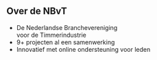 ##  Over de NBvT

* De Nederlandse Branchevereniging<br>voor de Timmerindustrie
* 9+ projecten al een samenwerking
* Innovatief met online ondersteuning voor leden